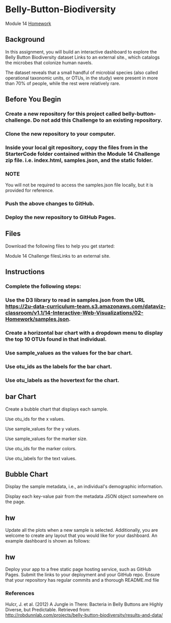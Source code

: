 # Belly-Button-Biodiversity
Module 14 [Homework](https://github.com/Yuteng0927/Belly-Button-Biodiversity)

## Background
In this assignment, you will build an interactive dashboard to explore the Belly Button Biodiversity dataset Links to an external site., which catalogs the microbes that colonize human navels.

The dataset reveals that a small handful of microbial species (also called operational taxonomic units, or OTUs, in the study) were present in more than 70% of people, while the rest were relatively rare.

## Before You Begin
### Create a new repository for this project called belly-button-challenge. Do not add this Challenge to an existing repository.

### Clone the new repository to your computer.

### Inside your local git repository, copy the files from in the StarterCode folder contained within the Module 14 Challenge zip file. i.e. index.html, samples.json, and the static folder.

### NOTE
You will not be required to access the samples.json file locally, but it is provided for reference.

### Push the above changes to GitHub.

### Deploy the new repository to GitHub Pages.

## Files
Download the following files to help you get started:

Module 14 Challenge filesLinks to an external site.

## Instructions
### Complete the following steps:

### Use the D3 library to read in samples.json from the URL https://2u-data-curriculum-team.s3.amazonaws.com/dataviz-classroom/v1.1/14-Interactive-Web-Visualizations/02-Homework/samples.json.

### Create a horizontal bar chart with a dropdown menu to display the top 10 OTUs found in that individual.

### Use sample_values as the values for the bar chart.

### Use otu_ids as the labels for the bar chart.

### Use otu_labels as the hovertext for the chart.

## bar Chart
Create a bubble chart that displays each sample.

Use otu_ids for the x values.

Use sample_values for the y values.

Use sample_values for the marker size.

Use otu_ids for the marker colors.

Use otu_labels for the text values.

## Bubble Chart
Display the sample metadata, i.e., an individual's demographic information.

Display each key-value pair from the metadata JSON object somewhere on the page.

## hw
Update all the plots when a new sample is selected. Additionally, you are welcome to create any layout that you would like for your dashboard. An example dashboard is shown as follows:

## hw
Deploy your app to a free static page hosting service, such as GitHub Pages. Submit the links to your deployment and your GitHub repo. Ensure that your repository has regular commits and a thorough README.md file

### References
Hulcr, J. et al. (2012) A Jungle in There: Bacteria in Belly Buttons are Highly Diverse, but Predictable. Retrieved from: http://robdunnlab.com/projects/belly-button-biodiversity/results-and-data/
